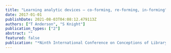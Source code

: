 ```yaml
---
title: "Learning analytic devices – co-forming, re-forming, in-forming"
date: 2017-01-01
publishDate: 2021-08-03T04:08:12.479113Z
authors: ["T Anderson", "S Knight"]
publication_types: ["2"]
abstract: ""
featured: false
publication: "*Ninth International Conference on Conceptions of Library and Information …*"
---
```


